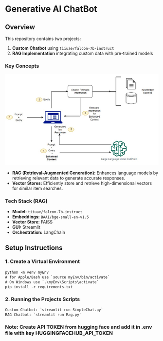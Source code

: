 # Generative AI ChatBot

## Overview
This repository contains two projects:
1. **Custom Chatbot** using `tiiuae/falcon-7b-instruct`
2. **RAG Implementation** integrating custom data with pre-trained models

### Key Concepts
![alt text](image.png)
- **RAG (Retrieval-Augmented Generation):** Enhances language models by retrieving relevant data to generate accurate responses.
- **Vector Stores:** Efficiently store and retrieve high-dimensional vectors for similar item searches.

### Tech Stack (RAG)
- **Model:** `tiiuae/falcon-7b-instruct`
- **Embeddings:** `BAAI/bge-small-en-v1.5`
- **Vector Store:** FAISS
- **GUI:** Streamlit
- **Orchestration:** LangChain

## Setup Instructions

### 1. Create a Virtual Environment
```
python -m venv myEnv
# for Apple/Bash use `source myEnv/bin/activate`  
# On Windows use `.\myEnv\Scripts\activate`
pip install -r requirements.txt
```
### 2. Running the Projects Scripts
```
Custom Chatbot: `streamlit run SimpleChat.py`
RAG Chatbot: `streamlit run Rag.py`
```

### Note: Create API TOKEN from hugging face and add it in .env file with key HUGGINGFACEHUB_API_TOKEN
